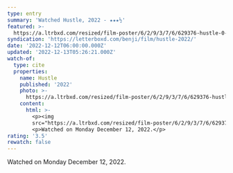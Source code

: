 ```yaml
---
type: entry
summary: 'Watched Hustle, 2022 - ★★★½'
featured: >-
  https://a.ltrbxd.com/resized/film-poster/6/2/9/3/7/6/629376-hustle-0-600-0-900-crop.jpg?v=953511f8ad
syndication: 'https://letterboxd.com/benji/film/hustle-2022/'
date: '2022-12-12T06:00:00.000Z'
updated: '2022-12-13T05:26:21.000Z'
watch-of:
  type: cite
  properties:
    name: Hustle
    published: '2022'
    photo: >-
      https://a.ltrbxd.com/resized/film-poster/6/2/9/3/7/6/629376-hustle-0-600-0-900-crop.jpg?v=953511f8ad
    content:
      html: >-
        <p><img
        src="https://a.ltrbxd.com/resized/film-poster/6/2/9/3/7/6/629376-hustle-0-600-0-900-crop.jpg?v=953511f8ad"/></p>
        <p>Watched on Monday December 12, 2022.</p>
rating: '3.5'
rewatch: false
---
```

Watched on Monday December 12, 2022.
